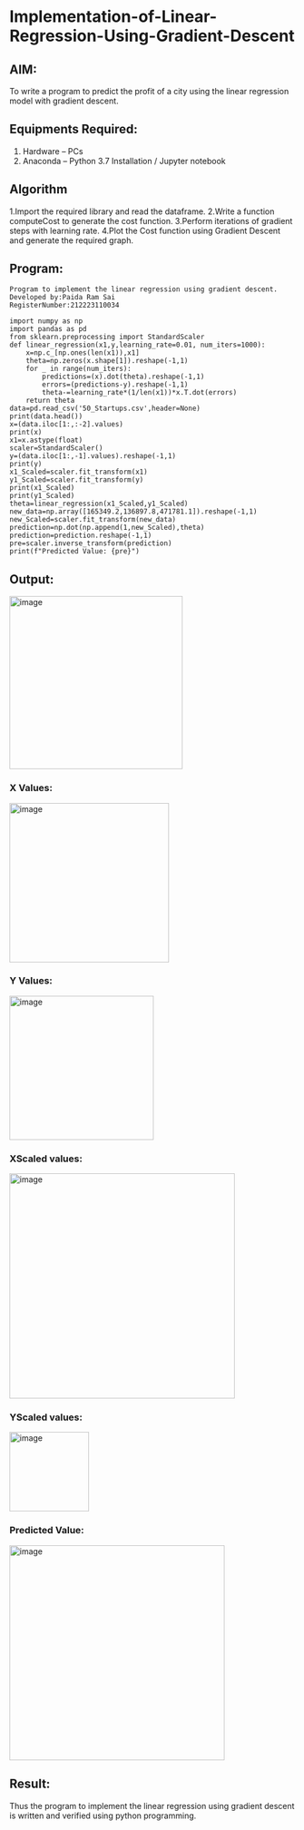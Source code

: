 # Implementation-of-Linear-Regression-Using-Gradient-Descent

## AIM:
To write a program to predict the profit of a city using the linear regression model with gradient descent.

## Equipments Required:
1. Hardware – PCs
2. Anaconda – Python 3.7 Installation / Jupyter notebook

## Algorithm
1.Import the required library and read the dataframe.
2.Write a function computeCost to generate the cost function.
3.Perform iterations of gradient steps with learning rate.
4.Plot the Cost function using Gradient Descent and generate the required graph.
## Program:
```
Program to implement the linear regression using gradient descent.
Developed by:Paida Ram Sai
RegisterNumber:212223110034
```
```
import numpy as np
import pandas as pd
from sklearn.preprocessing import StandardScaler
def linear_regression(x1,y,learning_rate=0.01, num_iters=1000):
    x=np.c_[np.ones(len(x1)),x1]
    theta=np.zeros(x.shape[1]).reshape(-1,1)
    for _ in range(num_iters):
        predictions=(x).dot(theta).reshape(-1,1)
        errors=(predictions-y).reshape(-1,1)
        theta-=learning_rate*(1/len(x1))*x.T.dot(errors)
    return theta
data=pd.read_csv('50_Startups.csv',header=None)
print(data.head())
x=(data.iloc[1:,:-2].values)
print(x)
x1=x.astype(float)
scaler=StandardScaler()
y=(data.iloc[1:,-1].values).reshape(-1,1)
print(y)
x1_Scaled=scaler.fit_transform(x1)
y1_Scaled=scaler.fit_transform(y)
print(x1_Scaled)
print(y1_Scaled)
theta=linear_regression(x1_Scaled,y1_Scaled)
new_data=np.array([165349.2,136897.8,471781.1]).reshape(-1,1)
new_Scaled=scaler.fit_transform(new_data)
prediction=np.dot(np.append(1,new_Scaled),theta)
prediction=prediction.reshape(-1,1)
pre=scaler.inverse_transform(prediction)
print(f"Predicted Value: {pre}")
```
## Output:
<img width="305" alt="image" src="https://github.com/user-attachments/assets/30999bee-d34c-438c-bb34-ab22046ed8d2" />


### X Values:

<img width="281" alt="image" src="https://github.com/user-attachments/assets/59fceb4a-f67d-4d03-9324-a7b519fe0c77" />


### Y Values:

<img width="254" alt="image" src="https://github.com/user-attachments/assets/47cae3bc-d51e-4eda-8485-520a1c884176" />

### XScaled values:

<img width="397" alt="image" src="https://github.com/user-attachments/assets/32c9f58e-af48-440f-a453-c99e9160d274" />

### YScaled values:

<img width="140" alt="image" src="https://github.com/user-attachments/assets/e7f3866d-9593-4247-b26f-dc65d6889d3a" />

### Predicted Value:

<img width="379" alt="image" src="https://github.com/user-attachments/assets/0bae5b4a-1372-426a-bddd-4c10d50d22ff" />



## Result:
Thus the program to implement the linear regression using gradient descent is written and verified using python programming.
